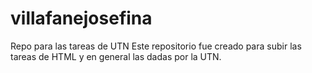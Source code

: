 # villafanejosefina
Repo para las tareas de UTN
Este repositorio fue creado para subir las tareas de HTML y en general las dadas por la UTN.
